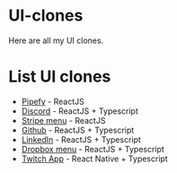 # UI-clones
Here are all my UI clones.

# List UI clones

<ul>
  <li><a href="https://github.com/GaibVargas/fake-pipefy">Pipefy</a> - ReactJS</li>
  <li><a href="https://github.com/GaibVargas/discord-ui-clone">Discord</a> - ReactJS + Typescript</li>
  <li><a href="https://github.com/GaibVargas/stripe_menu-ui-clone">Stripe menu</a> - ReactJS</li>
  <li><a href="https://github.com/GaibVargas/github-ui-clone">Github</a> - ReactJS + Typescript</li>
  <li><a href="https://github.com/GaibVargas/linkedin-ui-clone">LinkedIn</a> - ReactJS + Typescript</li>
  <li><a href="https://github.com/GaibVargas/dropbox_menu-ui-clone">Dropbox menu</a> - ReactJS + Typescript</li>
  <li><a href="https://github.com/GaibVargas/twitch-app-ui-clone-RN">Twitch App</a> - React Native + Typescript</li>
</ul>
